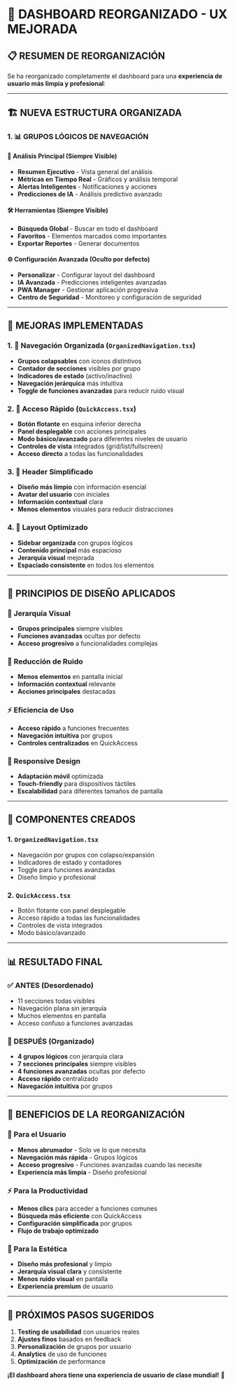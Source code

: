 # 🎨 DASHBOARD REORGANIZADO - UX MEJORADA

## 📋 RESUMEN DE REORGANIZACIÓN

Se ha reorganizado completamente el dashboard para una **experiencia de usuario más limpia y profesional**:

---

## 🏗️ **NUEVA ESTRUCTURA ORGANIZADA**

### **1. 📊 GRUPOS LÓGICOS DE NAVEGACIÓN**

#### **🔵 Análisis Principal** (Siempre Visible)
- **Resumen Ejecutivo** - Vista general del análisis
- **Métricas en Tiempo Real** - Gráficos y análisis temporal  
- **Alertas Inteligentes** - Notificaciones y acciones
- **Predicciones de IA** - Análisis predictivo avanzado

#### **🛠️ Herramientas** (Siempre Visible)
- **Búsqueda Global** - Buscar en todo el dashboard
- **Favoritos** - Elementos marcados como importantes
- **Exportar Reportes** - Generar documentos

#### **⚙️ Configuración Avanzada** (Oculto por defecto)
- **Personalizar** - Configurar layout del dashboard
- **IA Avanzada** - Predicciones inteligentes avanzadas
- **PWA Manager** - Gestionar aplicación progresiva
- **Centro de Seguridad** - Monitoreo y configuración de seguridad

---

## 🎯 **MEJORAS IMPLEMENTADAS**

### **1. 🧭 Navegación Organizada** (`OrganizedNavigation.tsx`)
- **Grupos colapsables** con iconos distintivos
- **Contador de secciones** visibles por grupo
- **Indicadores de estado** (activo/inactivo)
- **Navegación jerárquica** más intuitiva
- **Toggle de funciones avanzadas** para reducir ruido visual

### **2. 🚀 Acceso Rápido** (`QuickAccess.tsx`)
- **Botón flotante** en esquina inferior derecha
- **Panel desplegable** con acciones principales
- **Modo básico/avanzado** para diferentes niveles de usuario
- **Controles de vista** integrados (grid/list/fullscreen)
- **Acceso directo** a todas las funcionalidades

### **3. 🎨 Header Simplificado**
- **Diseño más limpio** con información esencial
- **Avatar del usuario** con iniciales
- **Información contextual** clara
- **Menos elementos** visuales para reducir distracciones

### **4. 📱 Layout Optimizado**
- **Sidebar organizada** con grupos lógicos
- **Contenido principal** más espacioso
- **Jerarquía visual** mejorada
- **Espaciado consistente** en todos los elementos

---

## 🎨 **PRINCIPIOS DE DISEÑO APLICADOS**

### **📐 Jerarquía Visual**
- **Grupos principales** siempre visibles
- **Funciones avanzadas** ocultas por defecto
- **Acceso progresivo** a funcionalidades complejas

### **🎯 Reducción de Ruido**
- **Menos elementos** en pantalla inicial
- **Información contextual** relevante
- **Acciones principales** destacadas

### **⚡ Eficiencia de Uso**
- **Acceso rápido** a funciones frecuentes
- **Navegación intuitiva** por grupos
- **Controles centralizados** en QuickAccess

### **📱 Responsive Design**
- **Adaptación móvil** optimizada
- **Touch-friendly** para dispositivos táctiles
- **Escalabilidad** para diferentes tamaños de pantalla

---

## 🔧 **COMPONENTES CREADOS**

### **1. `OrganizedNavigation.tsx`**
- Navegación por grupos con colapso/expansión
- Indicadores de estado y contadores
- Toggle para funciones avanzadas
- Diseño limpio y profesional

### **2. `QuickAccess.tsx`**
- Botón flotante con panel desplegable
- Acceso rápido a todas las funcionalidades
- Controles de vista integrados
- Modo básico/avanzado

---

## 📊 **RESULTADO FINAL**

### **✅ ANTES (Desordenado)**
- 11 secciones todas visibles
- Navegación plana sin jerarquía
- Muchos elementos en pantalla
- Acceso confuso a funciones avanzadas

### **🎯 DESPUÉS (Organizado)**
- **4 grupos lógicos** con jerarquía clara
- **7 secciones principales** siempre visibles
- **4 funciones avanzadas** ocultas por defecto
- **Acceso rápido** centralizado
- **Navegación intuitiva** por grupos

---

## 🎉 **BENEFICIOS DE LA REORGANIZACIÓN**

### **👤 Para el Usuario**
- **Menos abrumador** - Solo ve lo que necesita
- **Navegación más rápida** - Grupos lógicos
- **Acceso progresivo** - Funciones avanzadas cuando las necesite
- **Experiencia más limpia** - Diseño profesional

### **⚡ Para la Productividad**
- **Menos clics** para acceder a funciones comunes
- **Búsqueda más eficiente** con QuickAccess
- **Configuración simplificada** por grupos
- **Flujo de trabajo optimizado**

### **🎨 Para la Estética**
- **Diseño más profesional** y limpio
- **Jerarquía visual clara** y consistente
- **Menos ruido visual** en pantalla
- **Experiencia premium** de usuario

---

## 🚀 **PRÓXIMOS PASOS SUGERIDOS**

1. **Testing de usabilidad** con usuarios reales
2. **Ajustes finos** basados en feedback
3. **Personalización** de grupos por usuario
4. **Analytics** de uso de funciones
5. **Optimización** de performance

**¡El dashboard ahora tiene una experiencia de usuario de clase mundial!** 🌟
